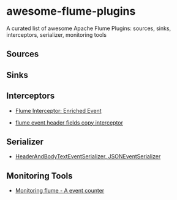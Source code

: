 # awesome-flume-plugins
A curated list of awesome Apache Flume Plugins: sources, sinks, interceptors, serializer, monitoring tools

## Sources


## Sinks


## Interceptors

*   [Flume Interceptor: Enriched Event](https://github.com/keedio/flume-enrichment-interceptor-skeleton)

*   [flume event header fields copy interceptor](https://github.com/keedio/flume-event-header-fields-copy-interceptor)


## Serializer

*   [HeaderAndBodyTextEventSerializer, JSONEventSerializer](https://github.com/wdavidw/flume)


## Monitoring Tools

*   [Monitoring flume - A event counter](https://github.com/BenJoyenConseil/monitor-flume)
